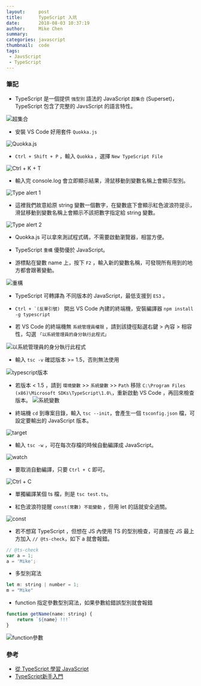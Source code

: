 ```yaml
---
layout:     post
title:      TypeScript 入坑
date:       2018-08-03 10:37:19
author:     Mike Chen
summary:    
categories: javascript
thumbnail:  code
tags:
 - JavsScript
 - TypeScript
---
```


### 筆記
* TypeScript 是一個提供 `強型別` 語法的 JavaScript `超集合` (Superset)，TypeScript 包含了完整的 JavsScript 的語言特性。

![超集合](https://i.imgur.com/tKcLkTY.png)

* 安裝 VS Code 好用套件 `Quokka.js` 

![Quokka.js](https://i.imgur.com/fa5AvFd.png)

* `Ctrl + Shift + P` ，輸入 `Quokka` ，選擇 `New TypeScript File`

![Ctrl + K + T](https://i.imgur.com/E8OqViD.png)

* 輸入完 console.log 會立即顯示結果，滑鼠移動到變數名稱上會顯示型別。

![Type alert 1](https://i.imgur.com/gTxEoXS.png)

* 這裡我們故意給原 string 變數一個數字，在變數底下會顯示紅色波浪符提示，滑鼠移動到變數名稱上會顯示不該把數字指定給 string 變數。

![Type alert 2](https://i.imgur.com/kFJEMUT.png)

* Quokka.js 可以拿來測試程式碼，不需要啟動瀏覽器，相當方便。

* TypeScript `重構` 優勢優於 JavaScript。

* 游標點在變數 name 上，按下 `F2` ，輸入新的變數名稱，可發現所有用到的地方都會跟著變動。

![重構](https://i.imgur.com/2hb4jcy.png)

* TypeScript 可轉譯為 不同版本的 JavaScript，最低支援到 `ES3` 。

* ``Ctrl + `(反單引號) `` 開出 VS Code 內建的終端機，安裝編譯器 `npm install -g typescript`

* 若 VS Code 的終端機無 `系統管理員權限` ，請到該捷徑點選右鍵 > 內容 > 相容性，勾選 `「以系統管理員的身分執行此程式」`

![以系統管理員的身分執行此程式](https://i.imgur.com/ogMHYoP.png)

* 輸入 `tsc -v` 確認版本 >= 1.5，否則無法使用

![typescript版本](https://i.imgur.com/b4SuufV.png)

* 若版本 < 1.5 ，請到 `環境變數` >> `系統變數` >> `Path` 移除 `C:\Program Files (x86)\Microsoft SDKs\TypeScript\1.0\`，重新啟動 VS Code ，再回來檢查版本。
![系統變數](https://i.imgur.com/tYh8mgN.png)

* 終端機 `cd` 到專案目錄，輸入 `tsc --init`，會產生一個 `tsconfig.json` 檔，可設定要輸出的 JavaScript 版本。

![target](https://i.imgur.com/XXs5wLo.png)

* 輸入 `tsc -w` ，可在每次存檔的時候自動編譯成 JavaScript。

![watch](https://i.imgur.com/x6RAzPi.png)

* 要取消自動編譯，只要 `Ctrl + C` 即可。

![Ctrl + C](https://i.imgur.com/4yUumd9.png)

* 單獨編譯某個 ts 檔，則是 `tsc test.ts`。

* 紅色波浪符提醒 `const(常數) 不能變動` ，但用 let 的話就安全過關。

![const](https://i.imgur.com/PzAbp9X.png)

* 若不想寫 TypeScript ，但想在 JS 內使用 TS 的型別檢查，可直接在 JS 最上方加入  `// @ts-check`，如下 a 就會報錯。

```javascript
// @ts-check
var a = 1;
a = 'Mike';
```

* 多型別寫法

```javascript
let m: string | number = 1;
m = "Mike"
```

* function 指定參數型別寫法，如果參數給錯誤型別就會報錯

```javascript
function getName(name: string) {
    return `${name} !!!`
}
```

![function參數](https://i.imgur.com/eyBEQMj.png)

### 參考
* [從 TypeScript 學習 JavaScript](https://www.youtube.com/watch?v=seNBnxXHj9E)
* [TypeScript新手入門](https://hackmd.io/s/rkITEOYX)